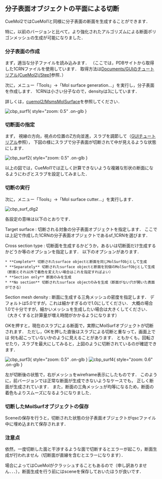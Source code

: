 ## 分子表面オブジェクトの平面による切断
CueMol2ではCueMol1と同様に分子表面の断面を生成することができます．

特に，以前のバージョンと比べて，より強化されたアルゴリズムによる断面ポリゴンメッシュの生成が可能になりました．


### 分子表面の作成
まず，適当な分子ファイルを読み込みます．
（ここでは，PDBサイトから取得した1CRNファイルを使用しています．
取得方法は[Documents/GUIのチュートリアル(CueMol2)/Step1](../../Documents/GUIのチュートリアル(CueMol2)/Step1)参照．）

次に，メニュー「Tools」→「Mol surface generation...」を実行し，分子表面を作成します．
1CRNは小さい分子なので，densityは3にしています．

詳しくは，[cuemol2/MsmsMolSurface](../MsmsMolSurface)を参照してください．

![cbp_surf1](../../assets/images/cuemol2/MolSurfCut/cbp_surf1.jpg){ style="zoom: 0.5" .on-glb }

### 切断面の指定
まず，
視線の方向，視点の位置のZ方向並進，スラブを調節して（[GUIチュートリアル](../../Documents/GUIのチュートリアル(CueMol2)/Step2)参照），
下図の様にスラブで分子表面が切断されて中が見えるような状態にします．


![cbp_surf2](../../assets/images/cuemol2/MolSurfCut/cbp_surf2.jpg){ style="zoom: 0.5" .on-glb }


以上の図では，CueMol1では正しく計算できないような複雑な形状の断面になるようにわざとスラブを設定してみました．

### 切断の実行
次に，メニュー「Tools」→「Mol surface cutter...」を実行します．

![cbp_surf_dlg2](../../assets/images/cuemol2/MolSurfCut/cbp_surf_dlg2.png)

各設定の意味は以下のとおりです．

Target surface
:   切断される対象の分子表面オブジェクトを指定します．
ここでは上記で作成した1CRNの分子表面オブジェクトであるsf_1CRNを選びます．

Cross section type
:   切断面を生成するかどうか，あるいは切断面だけ生成するかどうか等のオプションを指定します．
以下のオプションがあります．

    * **Complete** 切断されたsurface objectと断面を同じMolSurfObjとして生成
    * **Separately** 切断されたsurface objectと断面を別個のMolSurfObjとして生成（断面とそれ以外で着色を変えたい場合はこれを指定すればよい）
    * **Section only** 断面のみを生成
    * **No section** 切断されたsurface objectのみを生成（断面がない穴が開いた表面ができる）

Section mesh density
:   断面に生成する三角メッシュの密度を指定します．
デフォルトは5.0ですが，これは細かすぎるので1.0にしてください．
大概の場合1.0で十分ですが，細かいメッシュを生成したい場合は大きくしてください．
（大きくすると計算量が増え時間がかかるようになります）

OKを押すと，現在のスラブによる断面で，実際にMolSurfオブジェクトが切断されます．
ただし，OKを押した直後はスラブによる切断と重なって，画面上では
何も起こっていないかのように見えることがあります．
ともかくも，回転させたり，スラブを最大にしてみると，上図のように切断されているのが確認できます．

![cbp_surf3](../../assets/images/cuemol2/MolSurfCut/cbp_surf3.jpg){ style="zoom: 0.5" .on-glb }
![cbp_surf4](../../assets/images/cuemol2/MolSurfCut/cbp_surf4.jpg){ style="zoom: 0.6" .on-glb }

左が切断後の状態で，右がメッシュをwireframe表示にしたものです．
このように，前バージョンでは正常な断面が生成できないようなケースでも，
正しく断面が生成されています．
また，断面の三角メッシュが均等になるため，断面の着色もよりスムーズになるようになりました．

### 切断したMolSurfオブジェクトの保存
Sceneの保存を行うと，切断された状態の分子表面オブジェクトがqscファイル中に埋め込まれて保存されます．


### 注意点
依然，一度切断した面と干渉するような面で切断するとエラーが起こり，断面生成が行われません（切断面が直線を含むとエラーになります）．

場合によってはCueMolがクラッシュすることもあるので（申し訳ありません．．．），断面生成を行う前にはsceneを保存しておいたほうが良いです．
